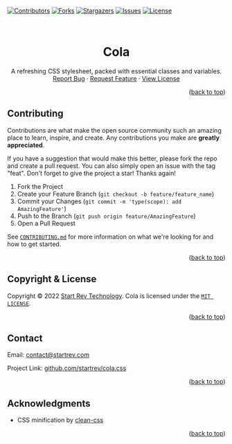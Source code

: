 
<div id="top"></div>
<!--
*** Thanks for checking out the README. If you have a suggestion
*** that would make this better, please fork the repo and create a pull request
*** or simply open an issue with the proper label.
*** Don't forget to give the project a star!
*** Thanks again! Now go create something AMAZING! :D
-->


<!-- PROJECT SHIELDS -->
<!--
*** We're using markdown "reference style" links for readability.
*** Reference links are enclosed in brackets [ ] instead of parentheses ( ).
*** See the bottom of this document for the declaration of the reference variables
*** for contributors-url, forks-url, etc. This is an optional, concise syntax you may use.
*** https://www.markdownguide.org/basic-syntax/#reference-style-links
-->

[![Contributors][contributors-shield]][contributors-url]
[![Forks][forks-shield]][forks-url]
[![Stargazers][stars-shield]][stars-url]
[![Issues][issues-shield]][issues-url]
[![License][license-shield]][license-url]

<!-- PROJECT LOGO -->
<br />
<div align="center">


  <h1 align="center">Cola</h1>

  <p align="center">
    A refreshing CSS stylesheet, packed with essential classes and variables.
    <br>
    <a href="https://github.com/startrev/cola.css/issues/new/choose">Report Bug</a>
    ·
    <a href="https://github.com/startrev/cola.css/issues/new/choose">Request Feature</a>
    ·
    <a href="[`LICENSE`][license-url]">View License</a>
  </p>
</div>

<p align="right">(<a href="#top">back to top</a>)</p>

<!-- CONTRIBUTING -->
## Contributing

Contributions are what make the open source community such an amazing place to learn, inspire, and create. Any contributions you make are **greatly appreciated**.

If you have a suggestion that would make this better, please fork the repo and create a pull request. You can also simply open an issue with the tag "feat".
Don't forget to give the project a star! Thanks again!

1. Fork the Project
2. Create your Feature Branch (`git checkout -b feature/feature_name`)
3. Commit your Changes (`git commit -m 'type(scope): add AmazingFeature'`)
4. Push to the Branch (`git push origin feature/AmazingFeature`)
5. Open a Pull Request

See  [`CONTRIBUTING.md`][contributing-url] for more information on what we're looking for and how to get started.

<p align="right">(<a href="#top">back to top</a>)</p>

<!-- LICENSE & COPYRIGHT -->
## Copyright & License

Copyright © 2022 [Start Rev Technology][startrev-url]. Cola is licensed under the [`MIT LICENSE`][license-url].

<p align="right">(<a href="#top">back to top</a>)</p>

<!-- CONTACT -->
## Contact

Email: contact@startrev.com

Project Link: [github.com/startrev/cola.css][project-url]

<p align="right">(<a href="#top">back to top</a>)</p>

<!-- ACKNOWLEDGMENTS -->
## Acknowledgments

* CSS minification by [clean-css][clean-url]

<p align="right">(<a href="#top">back to top</a>)</p>

<!-- MARKDOWN IMAGES & LINKS-->
<!-- https://www.markdownguide.org/basic-syntax/#reference-style-links -->
[contributors-shield]: https://img.shields.io/github/contributors/startrev/cola.css.svg?style=for-the-badge&color=green
[forks-shield]: https://img.shields.io/github/forks/startrev/cola.css.svg?style=for-the-badge&color=blue
[stars-shield]: https://img.shields.io/github/stars/startrev/cola.css.svg?style=for-the-badge&color=yellow
[issues-shield]: https://img.shields.io/github/issues/startrev/cola.css.svg?style=for-the-badge&color=red
[license-shield]: https://img.shields.io/github/license/startrev/cola.css.svg?style=for-the-badge&color=yellowgreen

[startrev-url]: https://github.com/startrev
[contributors-url]: https://github.com/startrev/cola.css/graphs/contributors
[project-url]: https://github.com/startrev/cola.css
[forks-url]: https://github.com/startrev/cola.css/network/members
[stars-url]: https://github.com/startrev/cola.css/stargazers
[issues-url]: https://github.com/startrev/cola.css/issues
[license-url]: ../main/LICENSE
[contributing-url]: ../main/CONTRIBUTING.md
[clean-url]: https://clean-css.github.io/
